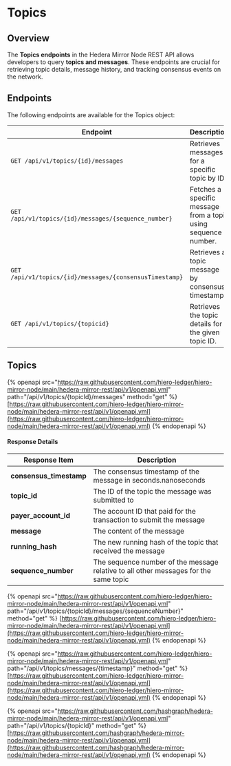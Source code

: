 # Topics

## Overview

The **Topics endpoints** in the Hedera Mirror Node REST API allows developers to query **topics and messages**. These endpoints are crucial for retrieving topic details, message history, and tracking consensus events on the network.

## Endpoints

The following endpoints are available for the Topics object:

| **Endpoint**                                            | **Description**                                                |
| ------------------------------------------------------- | -------------------------------------------------------------- |
| `GET /api/v1/topics/{id}/messages`                      | Retrieves messages for a specific topic by ID.                 |
| `GET /api/v1/topics/{id}/messages/{sequence_number}`    | Fetches a specific message from a topic using sequence number. |
| `GET /api/v1/topics/{id}/messages/{consensusTimestamp}` | Retrieves a topic message by consensus timestamp.              |
| `GET /api/v1/topics/{topicid}`                          | Retrieves the topic details for the given topic ID.            |

## Topics

{% openapi src="https://raw.githubusercontent.com/hiero-ledger/hiero-mirror-node/main/hedera-mirror-rest/api/v1/openapi.yml" path="/api/v1/topics/{topicId}/messages" method="get" %}
[https://raw.githubusercontent.com/hiero-ledger/hiero-mirror-node/main/hedera-mirror-rest/api/v1/openapi.yml](https://raw.githubusercontent.com/hiero-ledger/hiero-mirror-node/main/hedera-mirror-rest/api/v1/openapi.yml)
{% endopenapi %}

#### Response Details

| Response Item            | Description                                                                          |
| ------------------------ | ------------------------------------------------------------------------------------ |
| **consensus\_timestamp** | The consensus timestamp of the message in seconds.nanoseconds                        |
| **topic\_id**            | The ID of the topic the message was submitted to                                     |
| **payer\_account\_id**   | The account ID that paid for the transaction to submit the message                   |
| **message**              | The content of the message                                                           |
| **running\_hash**        | The new running hash of the topic that received the message                          |
| **sequence\_number**     | The sequence number of the message relative to all other messages for the same topic |

{% openapi src="https://raw.githubusercontent.com/hiero-ledger/hiero-mirror-node/main/hedera-mirror-rest/api/v1/openapi.yml" path="/api/v1/topics/{topicId}/messages/{sequenceNumber}" method="get" %}
[https://raw.githubusercontent.com/hiero-ledger/hiero-mirror-node/main/hedera-mirror-rest/api/v1/openapi.yml](https://raw.githubusercontent.com/hiero-ledger/hiero-mirror-node/main/hedera-mirror-rest/api/v1/openapi.yml)
{% endopenapi %}

{% openapi src="https://raw.githubusercontent.com/hiero-ledger/hiero-mirror-node/main/hedera-mirror-rest/api/v1/openapi.yml" path="/api/v1/topics/messages/{timestamp}" method="get" %}
[https://raw.githubusercontent.com/hiero-ledger/hiero-mirror-node/main/hedera-mirror-rest/api/v1/openapi.yml](https://raw.githubusercontent.com/hiero-ledger/hiero-mirror-node/main/hedera-mirror-rest/api/v1/openapi.yml)
{% endopenapi %}

{% openapi src="https://raw.githubusercontent.com/hashgraph/hedera-mirror-node/main/hedera-mirror-rest/api/v1/openapi.yml" path="/api/v1/topics/{topicId}" method="get" %}
[https://raw.githubusercontent.com/hashgraph/hedera-mirror-node/main/hedera-mirror-rest/api/v1/openapi.yml](https://raw.githubusercontent.com/hashgraph/hedera-mirror-node/main/hedera-mirror-rest/api/v1/openapi.yml)
{% endopenapi %}

